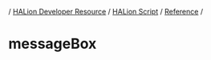 / [HALion Developer Resource](../..//HALion-Developer-Resource.md) / [HALion Script](./HALion-Script.md) / [Reference](./Reference.md) /

# messageBox
